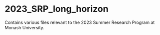 # 2023_SRP_long_horizon
Contains various files relevant to the 2023 Summer Research Program at Monash University. 
